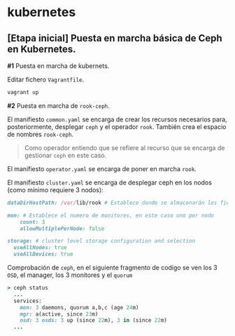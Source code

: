 # kubernetes


## [Etapa inicial] Puesta en marcha básica de Ceph en Kubernetes.

**#1** Puesta en marcha de kubernets.

Editar fichero `Vagrantfile`.

```bash
vagrant up
```

**#2** Puesta en marcha de `rook-ceph`.

El manifiesto `common.yaml` se encarga de crear los recursos necesarios para, posteriormente, desplegar `ceph` y el operador `rook`. También crea el espacio de nombres `rook-ceph`.

> Como operador entiendo que se refiere al recurso que se encarga de gestionar `ceph` en este caso.

El manifiesto `operator.yaml` se encarga de poner en marcha `rook`.

El manifiesto `cluster.yaml` se encarga de desplegar ceph en los nodos (como mínimo requiere 3 nodos):

```ruby
dataDirHostPath: /var/lib/rook # Establece donde se almacenarán los ficheros de configuración de ceph

mon: # Establece el numero de monitores, en este caso uno por nodo
    count: 3
    allowMultiplePerNode: false

storage: # cluster level storage configuration and selection
  useAllNodes: true
  useAllDevices: true
```

Comprobación de `ceph`, en el siguiente fragmento de codigo se ven los 3 `OSD`, el manager, los 3 monitores y el `quorum`

```ruby
> ceph status
  ...
  services:
    mon: 3 daemons, quorum a,b,c (age 24m)
    mgr: a(active, since 23m)
    osd: 3 osds: 3 up (since 22m), 3 in (since 22m)
  ...
```
